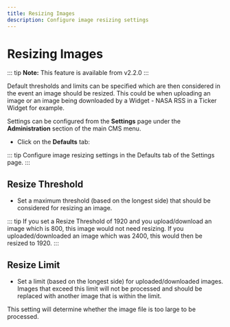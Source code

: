 ```yaml
---
title: Resizing Images
description: Configure image resizing settings
---
```


# Resizing Images

::: tip
**Note:** This feature is available from v2.2.0
:::

Default thresholds and limits can be specified which are then considered in the event an image should be resized. This could be when uploading an image or an image being downloaded by a Widget - NASA RSS in a Ticker Widget for example.

Settings can be configured from the **Settings** page under the **Administration** section of the main CMS menu.

- Click on the **Defaults** tab:

::: tip
Configure image resizing settings in the Defaults tab of the Settings page.
:::

## Resize Threshold

- Set a maximum threshold (based on the longest side) that should be considered for resizing an image.

::: tip
If you set a Resize Threshold of 1920 and you upload/download an image which is 800, this image would not need resizing. If you uploaded/downloaded an image which was 2400, this would then be resized to 1920.
:::

## Resize Limit

- Set a limit (based on the longest side) for uploaded/downloaded images. Images that exceed this limit will not be processed and should be replaced with another image that is within the limit.

This setting will determine whether the image file is too large to be processed. 